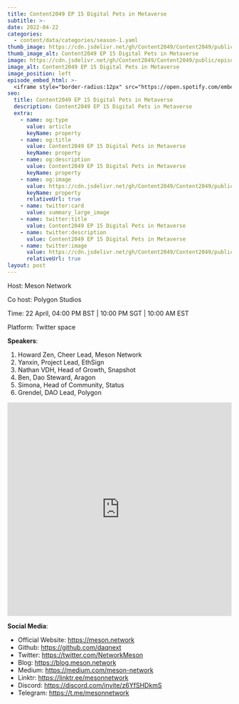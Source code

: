 ```yaml
---
title: Content2049 EP 15 Digital Pets in Metaverse
subtitle: >-
date: 2022-04-22
categories:
  - content/data/categories/season-1.yaml
thumb_image: https://cdn.jsdelivr.net/gh/Content2049/Content2049/public/episodes/Content2049-EP-15-Digital-Pets-in-Metaverse.jpeg
thumb_image_alt: Content2049 EP 15 Digital Pets in Metaverse
image: https://cdn.jsdelivr.net/gh/Content2049/Content2049/public/episodes/Content2049-EP-15-Digital-Pets-in-Metaverse.jpeg
image_alt: Content2049 EP 15 Digital Pets in Metaverse
image_position: left
episode_embed_html: >-
  <iframe style="border-radius:12px" src="https://open.spotify.com/embed/episode/0UEgjc9vZAODezvy4UUQG2?utm_source=generator" width="100%" height="152" frameBorder="0" allowfullscreen="" allow="autoplay; clipboard-write; encrypted-media; fullscreen; picture-in-picture"></iframe>
seo:
  title: Content2049 EP 15 Digital Pets in Metaverse
  description: Content2049 EP 15 Digital Pets in Metaverse
  extra:
    - name: og:type
      value: article
      keyName: property
    - name: og:title
      value: Content2049 EP 15 Digital Pets in Metaverse
      keyName: property
    - name: og:description
      value: Content2049 EP 15 Digital Pets in Metaverse
      keyName: property
    - name: og:image
      value: https://cdn.jsdelivr.net/gh/Content2049/Content2049/public/episodes/Content2049-EP-15-Digital-Pets-in-Metaverse.jpeg
      keyName: property
      relativeUrl: true
    - name: twitter:card
      value: summary_large_image
    - name: twitter:title
      value: Content2049 EP 15 Digital Pets in Metaverse
    - name: twitter:description
      value: Content2049 EP 15 Digital Pets in Metaverse
    - name: twitter:image
      value: https://cdn.jsdelivr.net/gh/Content2049/Content2049/public/episodes/Content2049-EP-15-Digital-Pets-in-Metaverse.jpeg
      relativeUrl: true
layout: post
---
```


Host: Meson Network

Co host: Polygon Studios

Time: 22 April, 04:00 PM BST | 10:00 PM SGT | 10:00 AM EST

Platform: Twitter space

**Speakers**:

1. Howard Zen, Cheer Lead, Meson Network
2. Yanxin, Project Lead, EthSign
3. Nathan VDH, Head of Growth, Snapshot
4. Ben, Dao Steward, Aragon
5. Simona,  Head of Community, Status
6. Grendel, DAO Lead, Polygon

<iframe width="100%" height="480" src="https://www.youtube.com/embed/rte6LRRp9Hk" title="YouTube video player" frameborder="0" allow="accelerometer; autoplay; clipboard-write; encrypted-media; gyroscope; picture-in-picture" allowfullscreen></iframe>

**Social Media**:

- Official Website: https://meson.network
- Github: https://github.com/daqnext
- Twitter: https://twitter.com/NetworkMeson
- Blog: https://blog.meson.network
- Medium: https://medium.com/meson-network
- Linktr: https://linktr.ee/mesonnetwork
- Discord: https://discord.com/invite/z6YfSHDkmS
- Telegram: https://t.me/mesonnetwork